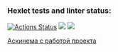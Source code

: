 ### Hexlet tests and linter status:
[![Actions Status](https://github.com/SevaErshov/python-project-lvl2/workflows/hexlet-check/badge.svg)](https://github.com/SevaErshov/python-project-lvl2/actions)
<a href="https://codeclimate.com/github/SevaErshov/python-project-lvl2/maintainability"><img src="https://api.codeclimate.com/v1/badges/135c73fe330acb7e8af0/maintainability" /></a>
<a href="https://codeclimate.com/github/SevaErshov/python-project-lvl2/test_coverage"><img src="https://api.codeclimate.com/v1/badges/135c73fe330acb7e8af0/test_coverage" /></a>

[Аскинема с работой проекта](https://asciinema.org/a/511237)
